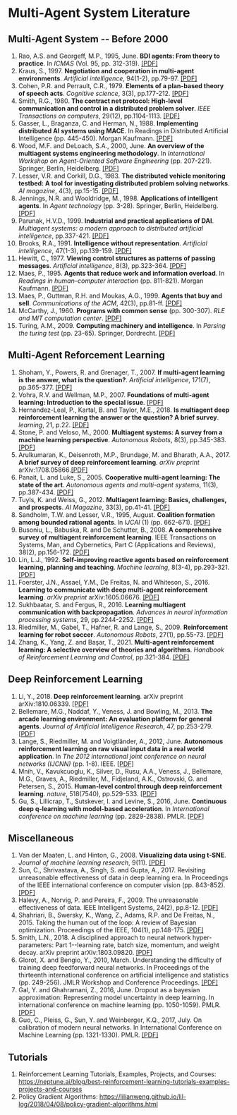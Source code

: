 # Multi-Agent System Literature

## Multi-Agent System -- Before 2000
1. Rao, A.S. and Georgeff, M.P., 1995, June. **BDI agents: From theory to practice**. In *ICMAS* (Vol. 95, pp. 312-319). [[PDF]](https://www.aaai.org/Papers/ICMAS/1995/ICMAS95-042.pdf) 
2. Kraus, S., 1997. **Negotiation and cooperation in multi-agent environments**. *Artificial intelligence*, 94(1-2), pp.79-97. [[PDF]](http://citeseerx.ist.psu.edu/viewdoc/download?doi=10.1.1.451.3128&rep=rep1&type=pdf)
3. Cohen, P.R. and Perrault, C.R., 1979. **Elements of a plan-based theory of speech acts**. *Cognitive science*, 3(3), pp.177-212. [[PDF]](https://www.sciencedirect.com/science/article/pii/S0364021379800063)
4. Smith, R.G., 1980. **The contract net protocol: High-level communication and control in a distributed problem solver**. *IEEE Transactions on computers*, 29(12), pp.1104-1113. [[PDF]](https://ieeexplore.ieee.org/abstract/document/1675516)
5. Gasser, L., Braganza, C. and Herman, N., 1988. **Implementing distributed AI systems using MACE**. In Readings in Distributed Artificial Intelligence (pp. 445-450). Morgan Kaufmann. [[PDF]](https://reader.elsevier.com/reader/sd/pii/B9780934613637500474?token=5A0A735755CA4C1B21557E4ADE6D8EAA4656987E3B71E50756D7CDADA163C2D6F9AE8920C3226C9E05119D9EE2B278D4&originRegion=eu-west-1&originCreation=20211004110157)
8. Wood, M.F. and DeLoach, S.A., 2000, June. **An overview of the multiagent systems engineering methodology**. In *International Workshop on Agent-Oriented Software Engineering* (pp. 207-221). Springer, Berlin, Heidelberg. [[PDF]](https://people.cs.ksu.edu/~sdeloach/publications/Conference/mase-aose2000.pdf)
9. Lesser, V.R. and Corkill, D.G., 1983. **The distributed vehicle monitoring testbed: A tool for investigating distributed problem solving networks**. *AI magazine*, 4(3), pp.15-15. [[PDF]](https://jmvidal.cse.sc.edu/library/conway83a.pdf)
10. Jennings, N.R. and Wooldridge, M., 1998. **Applications of intelligent agents**. In *Agent technology* (pp. 3-28). Springer, Berlin, Heidelberg. [[PDF]](http://marek.piasecki.staff.iiar.pwr.wroc.pl/dydaktyka/isa/agent_technology/agt-technology.pdf)
11. Parunak, H.V.D., 1999. **Industrial and practical applications of DAI**. *Multiagent systems: a modern approach to distributed artificial intelligence*, pp.337-421. [[PDF]](http://the-mas-book.info/MATERIAL_MAS_1st_edition/MAS_1st_EDITION_chapter09.pdf)
12. Brooks, R.A., 1991. **Intelligence without representation**. *Artificial intelligence*, 47(1-3), pp.139-159. [[PDF]](https://www.di.fc.ul.pt/~pub/Vart/VA-FilaIndiana/ficheiros/IntRep.pdf)
13. Hewitt, C., 1977. **Viewing control structures as patterns of passing messages**. *Artificial intelligence*, 8(3), pp.323-364. [[PDF]](https://www.sciencedirect.com/science/article/pii/0004370277900339)
14. Maes, P., 1995. **Agents that reduce work and information overload**. In *Readings in human–computer interaction* (pp. 811-821). Morgan Kaufmann. [[PDF]](https://citeseerx.ist.psu.edu/viewdoc/download?doi=10.1.1.368.2096&rep=rep1&type=pdf)
15. Maes, P., Guttman, R.H. and Moukas, A.G., 1999. **Agents that buy and sell**. *Communications of the ACM*, 42(3), pp.81-ff. [[PDF]](http://alumni.media.mit.edu/~guttman/research/pubs/cacm98.pdf)
16. McCarthy, J., 1960. **Programs with common sense** (pp. 300-307). *RLE and MIT computation center*. [[PDF]](https://www.cs.rit.edu/~rlaz/is2014/files/McCarthyProgramsWithCommonSense.pdf)
17. Turing, A.M., 2009. **Computing machinery and intelligence**. In *Parsing the turing test* (pp. 23-65). Springer, Dordrecht. [[PDF]](http://www.cse.chalmers.se/~aikmitr/papers/Turing.pdf#page=442)


## Multi-Agent Reforcement Learning
1.  Shoham, Y., Powers, R. and Grenager, T., 2007. **If multi-agent learning is the answer, what is the question?**. *Artificial intelligence*, 171(7), pp.365-377. [[PDF]](http://www.ppgia.pucpr.br/~fabricio/ftp/Aulas/Mestrado/AS/Artigos-Apresentacoes/MultiAgent%20Learning/10.1.1.70.8898.pdf)
2.  Vohra, R.V. and Wellman, M.P., 2007. **Foundations of multi-agent learning: Introduction to the special issue**. [[PDF]](https://core.ac.uk/download/pdf/82052504.pdf)
3.  Hernandez-Leal, P., Kartal, B. and Taylor, M.E., 2018. **Is multiagent deep reinforcement learning the answer or the question? A brief survey**. *learning*, 21, p.22.  [[PDF]](https://www.borealisai.com/en/blog/multiagent-reinforcement-learning-answer-or-question-brief-survey/)
4.  Stone, P. and Veloso, M., 2000. **Multiagent systems: A survey from a machine learning perspective**. *Autonomous Robots*, 8(3), pp.345-383.  [[PDF]](https://citeseerx.ist.psu.edu/viewdoc/download?doi=10.1.1.307.8721&rep=rep1&type=pdf)
5.  Arulkumaran, K., Deisenroth, M.P., Brundage, M. and Bharath, A.A., 2017. **A brief survey of deep reinforcement learning**. *arXiv preprint* arXiv:1708.05866.[[PDF]](https://arxiv.org/pdf/1708.05866.pdf)
6.  Panait, L. and Luke, S., 2005. **Cooperative multi-agent learning: The state of the art**. *Autonomous agents and multi-agent systems*, 11(3), pp.387-434. [[PDF]](http://citeseerx.ist.psu.edu/viewdoc/download?doi=10.1.1.307.6671&rep=rep1&type=pdf)
7.  Tuyls, K. and Weiss, G., 2012. **Multiagent learning: Basics, challenges, and prospects**. *AI Magazine*, 33(3), pp.41-41. [[PDF]](https://citeseerx.ist.psu.edu/viewdoc/download?doi=10.1.1.983.2862&rep=rep1&type=pdf)
8.  Sandholm, T.W. and Lesser, V.R., 1995, August. **Coalition formation among bounded rational agents**. In *IJCAI* (1) (pp. 662-671). [[PDF]](http://www.cs.cmu.edu/~sandholm/cs15-892F11/sand95.pdf)
9. Busoniu, L., Babuska, R. and De Schutter, B., 2008. **A comprehensive survey of multiagent reinforcement learning**. IEEE Transactions on Systems, Man, and Cybernetics, Part C (Applications and Reviews), 38(2), pp.156-172. [[PDF]](http://www.busoniu.net/files/papers/smcc08.pdf)
10. Lin, L.J., 1992. **Self-improving reactive agents based on reinforcement learning, planning and teaching**. *Machine learning*, 8(3-4), pp.293-321. [[PDF]](https://link.springer.com/content/pdf/10.1007/BF00992699.pdf)
11. Foerster, J.N., Assael, Y.M., De Freitas, N. and Whiteson, S., 2016. **Learning to communicate with deep multi-agent reinforcement learning**. *arXiv preprint* arXiv:1605.06676. [[PDF]](http://www.datascienceassn.org/sites/default/files/Learning%20to%20Communicate%20with%20Deep%20Multi-Agent%20Reinforcement%20Learning.pdf)
12. Sukhbaatar, S. and Fergus, R., 2016. **Learning multiagent communication with backpropagation**. *Advances in neural information processing systems*, 29, pp.2244-2252. [[PDF]](https://proceedings.neurips.cc/paper/2016/file/55b1927fdafef39c48e5b73b5d61ea60-Paper.pdf)
13. Riedmiller, M., Gabel, T., Hafner, R. and Lange, S., 2009. **Reinforcement learning for robot soccer**. *Autonomous Robots*, 27(1), pp.55-73. [[PDF]](https://ml.informatik.uni-freiburg.de/former/_media/publications/gr_09.pdf)
14. Zhang, K., Yang, Z. and Başar, T., 2021. **Multi-agent reinforcement learning: A selective overview of theories and algorithms**. *Handbook of Reinforcement Learning and Control*, pp.321-384. [[PDF]](https://arxiv.org/pdf/1911.10635.pdf)

## Deep Reinforcement Learning
1. Li, Y., 2018. **Deep reinforcement learning**. arXiv preprint arXiv:1810.06339. [[PDF]](https://arxiv.org/pdf/1810.06339.pdf)
2. Bellemare, M.G., Naddaf, Y., Veness, J. and Bowling, M., 2013. **The arcade learning environment: An evaluation platform for general agents**. *Journal of Artificial Intelligence Research*, 47, pp.253-279. [[PDF]](https://www.jair.org/index.php/jair/article/view/10819/25823)
3. Lange, S., Riedmiller, M. and Voigtländer, A., 2012, June. **Autonomous reinforcement learning on raw visual input data in a real world application**. In *The 2012 international joint conference on neural networks (IJCNN)* (pp. 1-8). IEEE. [[PDF]](https://ieeexplore.ieee.org/stamp/stamp.jsp?tp=&arnumber=6252823)
4. Mnih, V., Kavukcuoglu, K., Silver, D., Rusu, A.A., Veness, J., Bellemare, M.G., Graves, A., Riedmiller, M., Fidjeland, A.K., Ostrovski, G. and Petersen, S., 2015. **Human-level control through deep reinforcement learning**. *nature*, 518(7540), pp.529-533. [[PDF]](https://www.nature.com/articles/nature14236.pdf)
5. Gu, S., Lillicrap, T., Sutskever, I. and Levine, S., 2016, June. **Continuous deep q-learning with model-based acceleration**. In *International conference on machine learning* (pp. 2829-2838). PMLR. [[PDF]](https://utstat.toronto.edu/droy/icml16/publish/gu16.pdf)


## Miscellaneous 
1. Van der Maaten, L. and Hinton, G., 2008. **Visualizing data using t-SNE**. *Journal of machine learning research*, 9(11). [[PDF]](https://www.jmlr.org/papers/volume9/vandermaaten08a/vandermaaten08a.pdf?fbclid=IwA)
2. Sun, C., Shrivastava, A., Singh, S. and Gupta, A., 2017. Revisiting unreasonable effectiveness of data in deep learning era. In Proceedings of the IEEE international conference on computer vision (pp. 843-852). [[PDF]](https://openaccess.thecvf.com/content_ICCV_2017/papers/Sun_Revisiting_Unreasonable_Effectiveness_ICCV_2017_paper.pdf)
3. Halevy, A., Norvig, P. and Pereira, F., 2009. The unreasonable effectiveness of data. IEEE Intelligent Systems, 24(2), pp.8-12. [[PDF]](https://accelerationwatch.com/downloads/HalevyNorvigPereiraUnreasonableEffectivenessofDataIS2009.pdf)
4. Shahriari, B., Swersky, K., Wang, Z., Adams, R.P. and De Freitas, N., 2015. Taking the human out of the loop: A review of Bayesian optimization. Proceedings of the IEEE, 104(1), pp.148-175. [[PDF]](https://www.cs.princeton.edu/~rpa/pubs/shahriari2016loop.pdf)
5. Smith, L.N., 2018. A disciplined approach to neural network hyper-parameters: Part 1--learning rate, batch size, momentum, and weight decay. arXiv preprint arXiv:1803.09820. [[PDF]](https://arxiv.org/pdf/1803.09820.pdf)
6. Glorot, X. and Bengio, Y., 2010, March. Understanding the difficulty of training deep feedforward neural networks. In Proceedings of the thirteenth international conference on artificial intelligence and statistics (pp. 249-256). JMLR Workshop and Conference Proceedings. [[PDF]](http://proceedings.mlr.press/v9/glorot10a/glorot10a.pdf)
7. Gal, Y. and Ghahramani, Z., 2016, June. Dropout as a bayesian approximation: Representing model uncertainty in deep learning. In international conference on machine learning (pp. 1050-1059). PMLR. [[PDF]](http://proceedings.mlr.press/v48/gal16.pdf)
8. Guo, C., Pleiss, G., Sun, Y. and Weinberger, K.Q., 2017, July. On calibration of modern neural networks. In International Conference on Machine Learning (pp. 1321-1330). PMLR. [[PDF]](http://proceedings.mlr.press/v70/guo17a/guo17a.pdf)

## Tutorials
1. Reinforcement Learning Tutorials, Examples, Projects, and Courses: https://neptune.ai/blog/best-reinforcement-learning-tutorials-examples-projects-and-courses
2. Policy Gradient Algorithms: https://lilianweng.github.io/lil-log/2018/04/08/policy-gradient-algorithms.html



